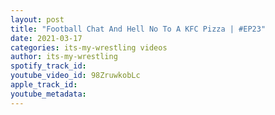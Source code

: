 ```yaml
---
layout: post
title: "Football Chat And Hell No To A KFC Pizza | #EP23"
date: 2021-03-17
categories: its-my-wrestling videos
author: its-my-wrestling
spotify_track_id: 
youtube_video_id: 98ZruwkobLc
apple_track_id: 
youtube_metadata: 
---
```

